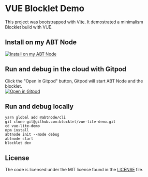 # VUE Blocklet Demo

This project was bootstrapped with [Vite](https://github.com/vitejs/vite). It demostrated a minimalism Blocklet build with VUE.

## Install on my ABT Node

[![Install on my ABT Node](https://raw.githubusercontent.com/blocklet/development-guide/main/assets/install_on_abtnode.svg)](https://install.arcblock.io/?action=blocklet-install&meta_url=https%3A%2F%2Fgithub.com%2Fblocklet%2Fvue-vite-demo%2Freleases%2Fdownload%2F0.1.2%2Fblocklet.json)

## Run and debug in the cloud with Gitpod

Click the "Open in Gitpod" button, Gitpod will start ABT Node and the blocklet.<br>[![Open in Gitpod](https://gitpod.io/button/open-in-gitpod.svg)](https://gitpod.io/#https://github.com/blocklet/vue-vite-demo)

## Run and debug locally

```shell
yarn global add @abtnode/cli
git clone git@github.com:blocklet/vue-lite-demo.git
cd vue-lite-demo
npm install
abtnode init --mode debug
abtnode start
blocklet dev
```

## License

The code is licensed under the MIT license found in the
[LICENSE](LICENSE) file.


